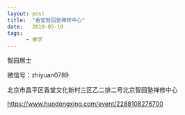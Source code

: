 ```yaml
---
layout: post
title:  "香堂智园塾禅修中心"
date:   2018-05-10
tags:
      - 佛学
---
```



智园居士

微信号：zhiyuan0789

北京巿昌平区香堂文化新村三区乙二排二号北京智园塾禅修中心

https://www.huodongxing.com/event/2288108276700



